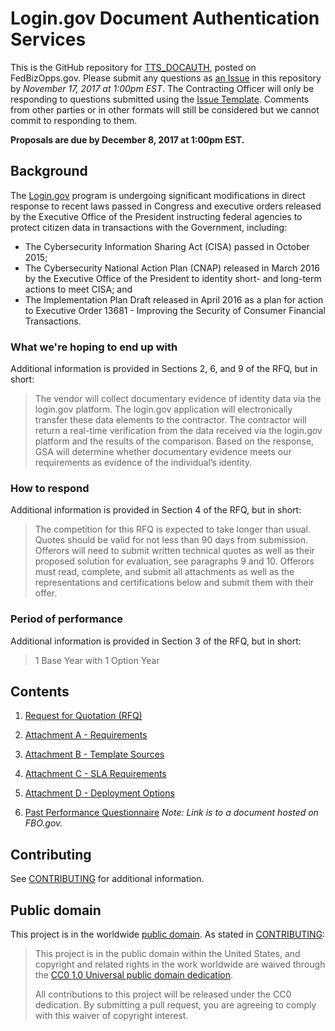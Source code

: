 # Login.gov Document Authentication Services

This is the GitHub repository for [TTS_DOCAUTH](https://www.fbo.gov/index?id=667170854a2b71ab27c82846e3baeea8), posted on FedBizOpps.gov. Please submit any questions as [an Issue](https://github.com/18F/tts-buy-document-authentication-services/issues) in this repository by *November 17, 2017 at 1:00pm EST*. The Contracting Officer will only be responding to questions submitted using the [Issue Template](ISSUE_TEMPLATE.md). Comments from other parties or in other formats will still be considered but we cannot commit to responding to them.

**Proposals are due by December 8, 2017 at 1:00pm EST.**

## Background

The [Login.gov](https://login.gov/) program is undergoing significant modifications in direct response to recent laws passed in Congress and executive orders released by the Executive Office of the President instructing federal agencies to protect citizen data in transactions with the Government, including:

- The Cybersecurity Information Sharing Act (CISA) passed in October 2015;
- The Cybersecurity National Action Plan (CNAP) released in March 2016 by the Executive Office of the President to identity short- and long-term actions to meet CISA; and
- The Implementation Plan Draft released in April 2016 as a plan for action to Executive Order 13681 - Improving the Security of Consumer Financial Transactions.

### What we're hoping to end up with

Additional information is provided in Sections 2, 6, and 9 of the RFQ, but in short:

> The vendor will collect documentary evidence of identity data via the login.gov platform. The login.gov application will electronically transfer these data elements to the contractor. The contractor will return a real-time verification from the data received via the login.gov platform and the results of the comparison. Based on the response, GSA will determine whether documentary evidence meets our requirements as evidence of the individual’s identity.

### How to respond

Additional information is provided in Section 4 of the RFQ, but in short:

> The competition for this RFQ is expected to take longer than usual. Quotes should be valid for not less than 90 days from submission. Offerors will need to submit written technical quotes as well as their proposed solution for evaluation, see paragraphs 9 and 10. Offerors must read, complete, and submit all attachments as well as the representations and certifications below and submit them with their offer.

### Period of performance

Additional information is provided in Section 3 of the RFQ, but in short:

> 1 Base Year with 1 Option Year

## Contents

1. [Request for Quotation (RFQ)](solicitation_documents/RFQ.pdf)

2. [Attachment A - Requirements](solicitation_documents/Attachment-A_Requirements.xlsx)

3. [Attachment B - Template Sources](solicitation_documents/Attachment-B_Template_Sources.xlsx)

4. [Attachment C - SLA Requirements](solicitation_documents/Attachment-C_SLA_Requirements-Revised.xlsx)

5. [Attachment D - Deployment Options](solicitation_documents/Attachment-D_Deployment_Options.pdf)

6. [Past Performance Questionnaire](https://www.fbo.gov/utils/view?id=20f8683c151695011561664cb82d82bb) _Note: Link is to a document hosted on FBO.gov._

## Contributing

See [CONTRIBUTING](CONTRIBUTING.md) for additional information.

## Public domain

This project is in the worldwide [public domain](LICENSE.md). As stated in [CONTRIBUTING](CONTRIBUTING.md):

> This project is in the public domain within the United States, and copyright and related rights in the work worldwide are waived through the [CC0 1.0 Universal public domain dedication](https://creativecommons.org/publicdomain/zero/1.0/).
>
> All contributions to this project will be released under the CC0 dedication. By submitting a pull request, you are agreeing to comply with this waiver of copyright interest.
